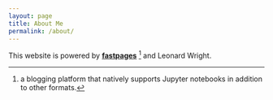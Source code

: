 ```yaml
---
layout: page
title: About Me
permalink: /about/
---
```


This website is powered by **[fastpages](https://github.com/fastai/fastpages)** [^1] and Leonard Wright.



[^1]:a blogging platform that natively supports Jupyter notebooks in addition to other formats.
